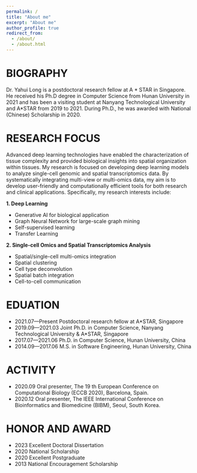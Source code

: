 ```yaml
---
permalink: /
title: "About me"
excerpt: "About me"
author_profile: true
redirect_from: 
  - /about/
  - /about.html
---
```

# BIOGRAPHY
Dr. Yahui Long is a postdoctoral research fellow at A * STAR in Singapore. He received his Ph.D degree in Computer Science from Hunan University in 2021 and has been a visiting student at Nanyang Technological University and A*STAR from 2019 to 2021. During Ph.D., he was awarded with National (Chinese) Scholarship in 2020. 

# RESEARCH FOCUS
Advanced deep learning technologies have enabled the characterization of tissue complexity and provided biological insights into spatial organization within tissues.  My research is focused on developing deep learning models to analyze single-cell genomic and spatial transcriptomics data. By systematically integrating multi-view or multi-omics data, my aim is to develop user-friendly and computationally efficient tools for both research and clinical applications. Specifically, my research interests include:

**1. Deep Learning**
- Generative AI for biological application
- Graph Neural Network for large-scale graph mining
- Self-supervised learning
- Transfer Learning

**2. Single-cell Omics and Spatial Transcriptomics Analysis**
- Spatial/single-cell multi-omics integration
- Spatial clustering
- Cell type deconvolution
- Spatial batch integration
- Cell-to-cell communication

# EDUATION
- 2021.07—Present   Postdoctoral research fellow at A*STAR, Singapore
- 2019.09—2021.03   Joint Ph.D. in Computer Science, Nanyang Technological University & A*STAR, Singapore
- 2017.07—2021.06   Ph.D. in Computer Science, Hunan University, China
- 2014.09—2017.06   M.S. in Software Engineering, Hunan University, China 

# ACTIVITY
- 2020.09   Oral presenter, The 19 th European Conference on Computational Biology (ECCB 2020), Barcelona, Spain.
- 2020.12   Oral presenter, The IEEE International Conference on Bioinformatics and Biomedicine (BIBM), Seoul, South Korea.

# HONOR AND AWARD
- 2023 Excellent Doctoral Dissertation
- 2020 National Scholarship
- 2020 Excellent Postgraduate
- 2013 National Encouragement Scholarship


<script type="text/javascript" id="clustrmaps" src="//clustrmaps.com/map_v2.js?d=8D0XnQtyG8lfckDdFT7ZfrCMSqc-gPw84_X6pr5wfP4&cl=ffffff&w=a"></script>
